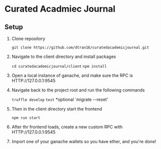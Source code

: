 # Curated Acadmiec Journal
## Setup

1. Clone repository

    `git clone https://github.com/dtran16/curatedacademicjournal.git`

2. Navigate to the client directory and install packages

    `cd curatedacademicjournal/client`
    `npm install`

3. Open a local instance of ganache, and make sure the RPC is HTTP://127.0.0.1:9545

4. Navigate back to the project root and run the following commands

    `truffle develop`
    `test` *optional
    `migrate --reset'

5. Then in the client directory start the frontend 

    `npm run start`
    
6. After thr frontend loads, create a new custom RPC with HTTP://127.0.0.1:9545

7. Import one of your ganache wallets so you have ether, and you're done!
